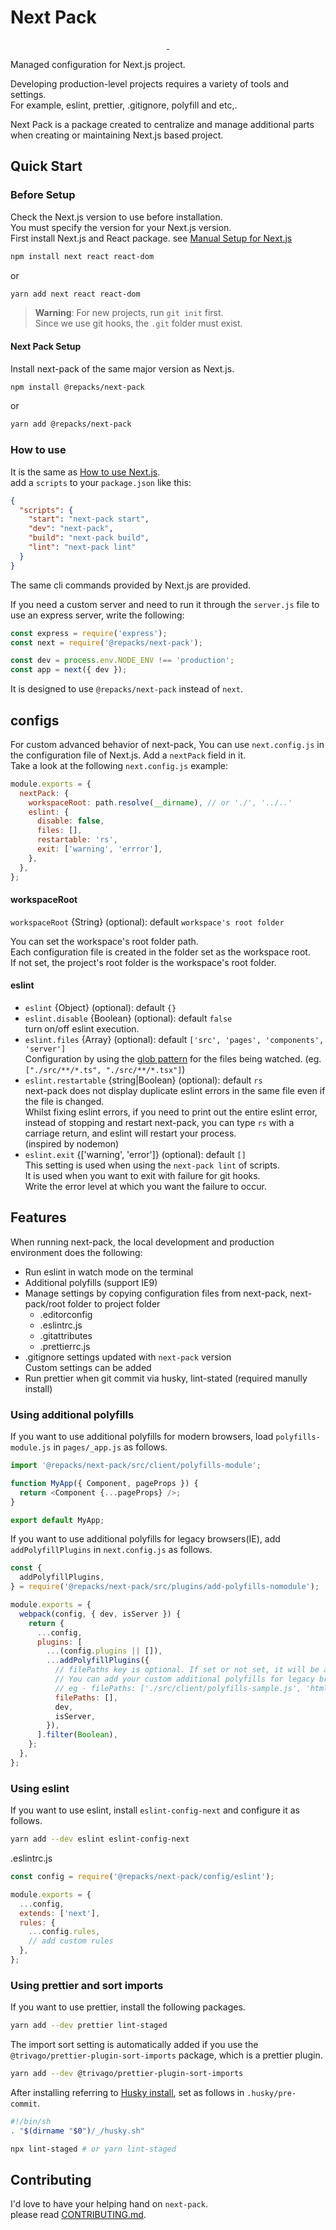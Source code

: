 # Next Pack

<p align="center">
  <a aria-label="NPM version" href="https://www.npmjs.com/package/@repacks/next-pack">
    <img alt="" src="https://img.shields.io/npm/v/@repacks/next-pack.svg?style=for-the-badge&labelColor=000000">
  </a>
  <a aria-label="License" href="https://github.com/haydnhkim/next-pack/blob/master/LICENSE">
    <img alt="" src="https://img.shields.io/npm/l/@repacks/next-pack.svg?style=for-the-badge&labelColor=000000">
  </a>
</p>

Managed configuration for Next.js project.

Developing production-level projects requires a variety of tools and settings.  
For example, eslint, prettier, .gitignore, polyfill and etc,.

Next Pack is a package created to centralize and manage additional parts when creating or maintaining Next.js based project.

## Quick Start

### Before Setup

Check the Next.js version to use before installation.  
You must specify the version for your Next.js version.  
First install Next.js and React package. see [Manual Setup for Next.js](https://github.com/zeit/next.js#manual-setup)

```sh
npm install next react react-dom
```

or

```sh
yarn add next react react-dom
```

> **Warning**:
> For new projects, run `git init` first.  
> Since we use git hooks, the `.git` folder must exist.

#### Next Pack Setup

Install next-pack of the same major version as Next.js.

```sh
npm install @repacks/next-pack
```

or

```sh
yarn add @repacks/next-pack
```

### How to use

It is the same as [How to use Next.js](https://nextjs.org/docs#manual-setup).  
add a `scripts` to your `package.json` like this:

```json
{
  "scripts": {
    "start": "next-pack start",
    "dev": "next-pack",
    "build": "next-pack build",
    "lint": "next-pack lint"
  }
}
```

The same cli commands provided by Next.js are provided.

If you need a custom server and need to run it through the `server.js` file to use an express server, write the following:

```js
const express = require('express');
const next = require('@repacks/next-pack');

const dev = process.env.NODE_ENV !== 'production';
const app = next({ dev });
```

It is designed to use `@repacks/next-pack` instead of `next`.

## configs

For custom advanced behavior of next-pack, You can use `next.config.js` in the configuration file of Next.js. Add a `nextPack` field in it.  
Take a look at the following `next.config.js` example:

```js
module.exports = {
  nextPack: {
    workspaceRoot: path.resolve(__dirname), // or './', '../..'
    eslint: {
      disable: false,
      files: [],
      restartable: 'rs',
      exit: ['warning', 'errror'],
    },
  },
};
```

#### workspaceRoot

`workspaceRoot` {String} (optional): default `workspace's root folder`

You can set the workspace's root folder path.  
Each configuration file is created in the folder set as the workspace root.  
If not set, the project's root folder is the workspace's root folder.

#### eslint

- `eslint` {Object} (optional): default `{}`
- `eslint.disable` {Boolean} (optional): default `false`  
  turn on/off eslint execution.
- `eslint.files` {Array<string>} (optional): default `['src', 'pages', 'components', 'server']`  
  Configuration by using the [glob pattern](https://eslint.org/docs/user-guide/configuring#configuration-based-on-glob-patterns) for the files being watched.
  (eg. `["./src/**/*.ts", "./src/**/*.tsx"]`)
- `eslint.restartable` {string|Boolean} (optional): default `rs`  
  next-pack does not display duplicate eslint errors in the same file even if the file is changed.  
  Whilst fixing eslint errors, if you need to print out the entire eslint error, instead of stopping and restart next-pack, you can type `rs` with a carriage return, and eslint will restart your process.  
  (inspired by nodemon)
- `eslint.exit` {['warning', 'error']} (optional): default `[]`  
  This setting is used when using the `next-pack lint` of scripts.  
  It is used when you want to exit with failure for git hooks.  
  Write the error level at which you want the failure to occur.

## Features

When running next-pack, the local development and production environment does the following:

- Run eslint in watch mode on the terminal
- Additional polyfills (support IE9)
- Manage settings by copying configuration files from next-pack, next-pack/root folder to project folder
  - .editorconfig
  - .eslintrc.js
  - .gitattributes
  - .prettierrc.js
- .gitignore settings updated with `next-pack` version  
  Custom settings can be added
- Run prettier when git commit via husky, lint-stated (required manully install)

### Using additional polyfills

If you want to use additional polyfills for modern browsers, load `polyfills-module.js` in `pages/_app.js` as follows.

```js
import '@repacks/next-pack/src/client/polyfills-module';

function MyApp({ Component, pageProps }) {
  return <Component {...pageProps} />;
}

export default MyApp;
```

If you want to use additional polyfills for legacy browsers(IE), add `addPolyfillPlugins` in `next.config.js` as follows.

```js
const {
  addPolyfillPlugins,
} = require('@repacks/next-pack/src/plugins/add-polyfills-nomodule');

module.exports = {
  webpack(config, { dev, isServer }) {
    return {
      ...config,
      plugins: [
        ...(config.plugins || []),
        ...addPolyfillPlugins({
          // filePaths key is optional. If set or not set, it will be added to the `polyfills-nomodule.js` of next-pack.
          // You can add your custom additional polyfills for legacy browsers.
          // eg - filePaths: ['./src/client/polyfills-sample.js', 'html5shiv']
          filePaths: [],
          dev,
          isServer,
        }),
      ].filter(Boolean),
    };
  },
};
```

### Using eslint

If you want to use eslint, install `eslint-config-next` and configure it as follows.

```sh
yarn add --dev eslint eslint-config-next
```

.eslintrc.js

```js
const config = require('@repacks/next-pack/config/eslint');

module.exports = {
  ...config,
  extends: ['next'],
  rules: {
    ...config.rules,
    // add custom rules
  },
};
```

### Using prettier and sort imports

If you want to use prettier, install the following packages.

```sh
yarn add --dev prettier lint-staged
```

The import sort setting is automatically added if you use the `@trivago/prettier-plugin-sort-imports` package, which is a prettier plugin.

```sh
yarn add --dev @trivago/prettier-plugin-sort-imports
```

After installing referring to [Husky install](https://typicode.github.io/husky/#/?id=automatic-recommended), set as follows in `.husky/pre-commit`.

```sh
#!/bin/sh
. "$(dirname "$0")/_/husky.sh"

npx lint-staged # or yarn lint-staged
```

## Contributing

I'd love to have your helping hand on `next-pack`.  
please read [CONTRIBUTING.md](CONTRIBUTING.md).
